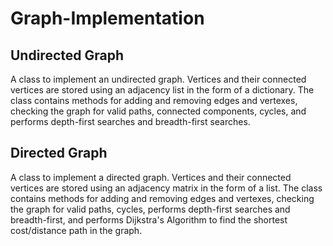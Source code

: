 # Graph-Implementation

## Undirected Graph
A class to implement an undirected graph. Vertices and their connected vertices are stored using an
adjacency list in the form of a dictionary. The class contains methods for adding and removing edges and vertexes,
checking the graph for valid paths, connected components, cycles, and performs depth-first searches and breadth-first
searches.

## Directed Graph
A class to implement a directed graph. Vertices and their connected vertices are stored using an
adjacency matrix in the form of a list. The class contains methods for adding and removing edges and vertexes,
checking the graph for valid paths, cycles, performs depth-first searches and breadth-first, and performs
Dijkstra's Algorithm to find the shortest cost/distance path in the graph.
